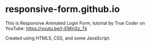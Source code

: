 # responsive-form.github.io

This is Responsive Animated Login Form, tutorial by True Coder on YouTube: https://youtu.be/t-EMinSz_Tk

Created using HTML5, CSS, and some JavaScript.
